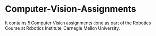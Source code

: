 Computer-Vision-Assignments
===========================

It contains 5 Computer Vision assignments done as part of the Robotics Course at Robotics Institute, Carnegie Mellon University.
